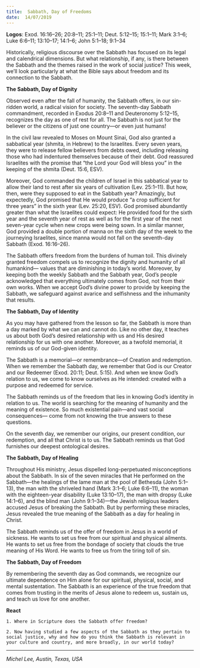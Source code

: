 ```yaml
---
title:  Sabbath, Day of Freedoms
date:  14/07/2019
---
```


**Logos**: Exod. 16:16–26; 20:8–11; 25:1–11; Deut. 5:12–15; 15:1–11; Mark 3:1–6; Luke 6:6–11; 13:10–17; 14:1–6; John 5:1–18; 9:1–34

Historically, religious discourse over the Sabbath has focused on its legal and calendrical dimensions. But what relationship, if any, is there between the Sabbath and the themes raised in the work of social justice? This week, we’ll look particularly at what the Bible says about freedom and its connection to the Sabbath.

**The Sabbath, Day of Dignity**

Observed even after the fall of humanity, the Sabbath offers, in our sin-ridden world, a radical vision for society. The seventh-day Sabbath commandment, recorded in Exodus 20:8–11 and Deuteronomy 5:12–15, recognizes the day as one of rest for all. The Sabbath is not just for the believer or the citizens of just one country—or even just humans!

In the civil law revealed to Moses on Mount Sinai, God also granted a sabbatical year (shmita, in Hebrew) to the Israelites. Every seven years, they were to release fellow believers from debts owed, including releasing those who had indentured themselves because of their debt. God reassured Israelites with the promise that “the Lord your God will bless you” in the keeping of the shmita (Deut. 15:6, ESV).

Moreover, God commanded the children of Israel in this sabbatical year to allow their land to rest after six years of cultivation (Lev. 25:1–11). But how, then, were they supposed to eat in the Sabbath year? Amazingly, but expectedly, God promised that He would produce “a crop sufficient for three years” in the sixth year (Lev. 25:20, ESV). God promised abundantly greater than what the Israelites could expect: He provided food for the sixth year and the seventh year of rest as well as for the first year of the next seven-year cycle when new crops were being sown. In a similar manner, God provided a double portion of manna on the sixth day of the week to the journeying Israelites, since manna would not fall on the seventh-day Sabbath (Exod. 16:16–26).

The Sabbath offers freedom from the burdens of human toil. This divinely granted freedom compels us to recognize the dignity and humanity of all humankind— values that are diminishing in today’s world. Moreover, by keeping both the weekly Sabbath and the Sabbath year, God’s people acknowledged that everything ultimately comes from God, not from their own works. When we accept God’s divine power to provide by keeping the Sabbath, we safeguard against avarice and selfishness and the inhumanity that results.

**The Sabbath, Day of Identity**

As you may have gathered from the lesson so far, the Sabbath is more than a day marked by what we can and cannot do. Like no other day, it teaches us about both God’s desired relationship with us and His desired relationship for us with one another. Moreover, as a twofold memorial, it reminds us of our God-given identity.

The Sabbath is a memorial—or remembrance—of Creation and redemption. When we remember the Sabbath day, we remember that God is our Creator and our Redeemer (Exod. 20:11; Deut. 5:15). And when we know God’s relation to us, we come to know ourselves as He intended: created with a purpose and redeemed for service.

The Sabbath reminds us of the freedom that lies in knowing God’s identity in relation to us. The world is searching for the meaning of humanity and the meaning of existence. So much existential pain—and vast social consequences— come from not knowing the true answers to these questions.

On the seventh day, we remember our origins, our present condition, our redemption, and all that Christ is to us. The Sabbath reminds us that God furnishes our deepest ontological desires.

**The Sabbath, Day of Healing**

Throughout His ministry, Jesus dispelled long-perpetuated misconceptions about the Sabbath. In six of the seven miracles that He performed on the Sabbath—the healings of the lame man at the pool of Bethesda (John 5:1–13), the man with the shriveled hand (Mark 3:1–6; Luke 6:6–11), the woman with the eighteen-year disability (Luke 13:10–17), the man with dropsy (Luke 14:1–6), and the blind man (John 9:1–34)—the Jewish religious leaders accused Jesus of breaking the Sabbath. But by performing these miracles, Jesus revealed the true meaning of the Sabbath as a day for healing in Christ.

The Sabbath reminds us of the offer of freedom in Jesus in a world of sickness. He wants to set us free from our spiritual and physical ailments. He wants to set us free from the bondage of society that clouds the true meaning of His Word. He wants to free us from the tiring toll of sin.

**The Sabbath, Day of Freedom**

By remembering the seventh day as God commands, we recognize our ultimate dependence on Him alone for our spiritual, physical, social, and mental sustentation. The Sabbath is an experience of the true freedom that comes from trusting in the merits of Jesus alone to redeem us, sustain us, and teach us love for one another.

**React**

`1. Where in Scripture does the Sabbath offer freedom?`

`2. Now having studied a few aspects of the Sabbath as they pertain to social justice, why and how do you think the Sabbath is relevant in your culture and country, and more broadly, in our world today?`

---

_Michel Lee, Austin, Texas, USA_